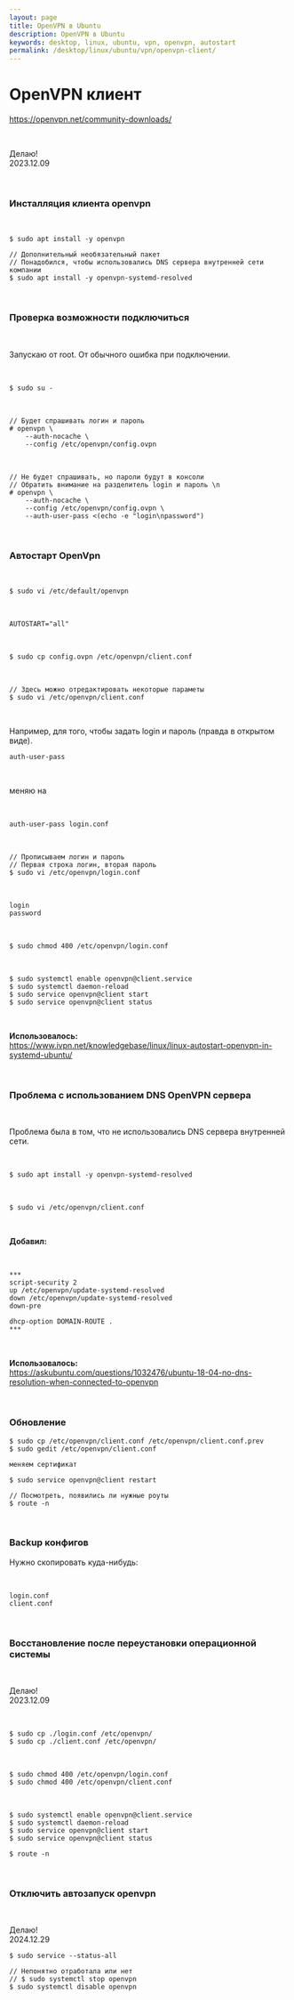 ```yaml
---
layout: page
title: OpenVPN в Ubuntu
description: OpenVPN в Ubuntu
keywords: desktop, linux, ubuntu, vpn, openvpn, autostart
permalink: /desktop/linux/ubuntu/vpn/openvpn-client/
---
```


# OpenVPN клиент

https://openvpn.net/community-downloads/

<br/>

Делаю!  
2023.12.09

<br/>

### Инсталляция клиента openvpn

<br/>

```
$ sudo apt install -y openvpn

// Дополнительный необязательный пакет
// Понадобился, чтобы использовались DNS сервера внутренней сети компании
$ sudo apt install -y openvpn-systemd-resolved
```

<br/>

### Проверка возможности подключиться

<br/>

Запускаю от root. От обычного ошибка при подключении.

<br/>

```
$ sudo su -
```

<br/>

```
// Будет спрашивать логин и пароль
# openvpn \
    --auth-nocache \
    --config /etc/openvpn/config.ovpn
```

<br/>

```
// Не будет спрашивать, но пароли будут в консоли
// Обратить внимание на разделитель login и пароль \n
# openvpn \
    --auth-nocache \
    --config /etc/openvpn/config.ovpn \
    --auth-user-pass <(echo -e "login\npassword")
```

<br/>

### Автостарт OpenVpn

<br/>

```
$ sudo vi /etc/default/openvpn
```

<br/>

```
AUTOSTART="all"
```

<br/>

```
$ sudo cp config.ovpn /etc/openvpn/client.conf
```

<br/>

```
// Здесь можно отредактировать некоторые параметы
$ sudo vi /etc/openvpn/client.conf
```

<br/>

Например, для того, чтобы задать login и пароль (правда в открытом виде).

```
auth-user-pass
```

<br/>

меняю на

<br/>

```
auth-user-pass login.conf
```

<br/>

```
// Прописываем логин и пароль
// Первая строка логин, вторая пароль
$ sudo vi /etc/openvpn/login.conf
```

<br/>

```
login
password
```

<br/>

```
$ sudo chmod 400 /etc/openvpn/login.conf
```

<br/>

```
$ sudo systemctl enable openvpn@client.service
$ sudo systemctl daemon-reload
$ sudo service openvpn@client start
$ sudo service openvpn@client status
```

<br/>

**Использовалось:**  
https://www.ivpn.net/knowledgebase/linux/linux-autostart-openvpn-in-systemd-ubuntu/

<br/>

### Проблема с использованием DNS OpenVPN сервера

<br/>

Проблема была в том, что не использовались DNS сервера внутренней сети.

<br/>

```
$ sudo apt install -y openvpn-systemd-resolved
```

<br/>

```
$ sudo vi /etc/openvpn/client.conf
```

<br/>

**Добавил:**

<br/>

```
***
script-security 2
up /etc/openvpn/update-systemd-resolved
down /etc/openvpn/update-systemd-resolved
down-pre

dhcp-option DOMAIN-ROUTE .
***
```

<br/>

**Использовалось:**  
https://askubuntu.com/questions/1032476/ubuntu-18-04-no-dns-resolution-when-connected-to-openvpn

<br/>

### Обновление

```
$ sudo cp /etc/openvpn/client.conf /etc/openvpn/client.conf.prev
$ sudo gedit /etc/openvpn/client.conf

меняем сертификат

$ sudo service openvpn@client restart

// Посмотреть, появились ли нужные роуты
$ route -n
```

<br/>

### Backup конфигов

Нужно скопировать куда-нибудь:

<br/>

```
login.conf
client.conf
```

<br/>

### Восстановление после переустановки операционной системы

<br/>

Делаю!  
2023.12.09

<br/>

```
$ sudo cp ./login.conf /etc/openvpn/
$ sudo cp ./client.conf /etc/openvpn/
```

<br/>

```
$ sudo chmod 400 /etc/openvpn/login.conf
$ sudo chmod 400 /etc/openvpn/client.conf
```

<br/>

```
$ sudo systemctl enable openvpn@client.service
$ sudo systemctl daemon-reload
$ sudo service openvpn@client start
$ sudo service openvpn@client status

$ route -n
```

<br/>

### Отключить автозапуск openvpn

<br/>

Делаю!  
2024.12.29

```
$ sudo service --status-all

// Непонятно отработала или нет
// $ sudo systemctl stop openvpn
$ sudo systemctl disable openvpn
```
